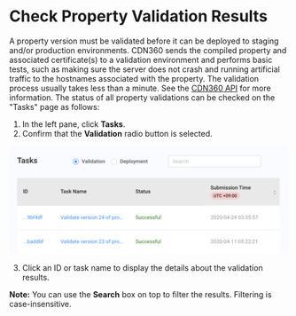 <!--?xml version="1.0" encoding="utf-8"?-->

# Check Property Validation Results

A property version must be validated before it can be deployed to staging and/or production environments. CDN360 sends the compiled property and associated certificate(s) to a validation environment and performs basic tests, such as making sure the server does not crash and running artificial traffic to the hostnames associated with the property. The validation process usually takes less than a minute. See the [CDN360 API](</apidocs#tag/Property-Validation>) for more information. The status of all property validations can be checked on the "Tasks" page as follows:

1. In the left pane, click **Tasks**.
2. Confirm that the **Validation** radio button is selected.

<p align="center"><img src="/docs/resources/images/tasks/tasks-validation.png" alt="Validation Tasks" width="900"></p>
 
3. Click an ID or task name to display the details about the validation results.

**Note:** You can use the **Search** box on top to filter the results. Filtering is  case-insensitive.

